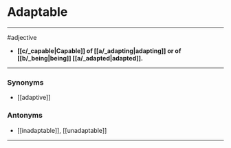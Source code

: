 # Adaptable
---
#adjective
- **[[c/_capable|Capable]] of [[a/_adapting|adapting]] or of [[b/_being|being]] [[a/_adapted|adapted]].**
---
### Synonyms
- [[adaptive]]
### Antonyms
- [[inadaptable]], [[unadaptable]]
---
